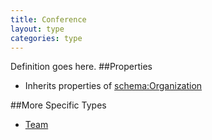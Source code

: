 ```yaml
---
title: Conference
layout: type
categories: type
---
```

Definition goes here.
##Properties
* Inherits properties of [schema:Organization](http://schema.org/Organization)

##More Specific Types
* [Team](Team)